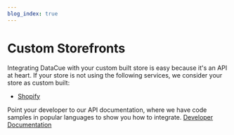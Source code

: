 ```yaml
---
blog_index: true
---
```


# Custom Storefronts

Integrating DataCue with your custom built store is easy because it's an API at heart. If your store is not using the following services, we consider your store as custom built:

- [Shopify](/shopify/)

Point your developer to our API documentation, where we have code samples in popular languages to show you how to integrate.
[Developer Documentation](https://developer.datacue.co/)